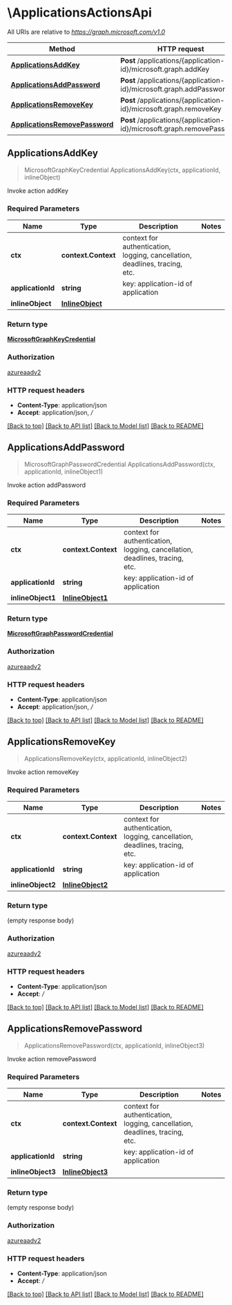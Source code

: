 # \ApplicationsActionsApi

All URIs are relative to *https://graph.microsoft.com/v1.0*

Method | HTTP request | Description
------------- | ------------- | -------------
[**ApplicationsAddKey**](ApplicationsActionsApi.md#ApplicationsAddKey) | **Post** /applications/{application-id}/microsoft.graph.addKey | Invoke action addKey
[**ApplicationsAddPassword**](ApplicationsActionsApi.md#ApplicationsAddPassword) | **Post** /applications/{application-id}/microsoft.graph.addPassword | Invoke action addPassword
[**ApplicationsRemoveKey**](ApplicationsActionsApi.md#ApplicationsRemoveKey) | **Post** /applications/{application-id}/microsoft.graph.removeKey | Invoke action removeKey
[**ApplicationsRemovePassword**](ApplicationsActionsApi.md#ApplicationsRemovePassword) | **Post** /applications/{application-id}/microsoft.graph.removePassword | Invoke action removePassword



## ApplicationsAddKey

> MicrosoftGraphKeyCredential ApplicationsAddKey(ctx, applicationId, inlineObject)

Invoke action addKey

### Required Parameters


Name | Type | Description  | Notes
------------- | ------------- | ------------- | -------------
**ctx** | **context.Context** | context for authentication, logging, cancellation, deadlines, tracing, etc.
**applicationId** | **string**| key: application-id of application | 
**inlineObject** | [**InlineObject**](InlineObject.md)|  | 

### Return type

[**MicrosoftGraphKeyCredential**](microsoft.graph.keyCredential.md)

### Authorization

[azureaadv2](../README.md#azureaadv2)

### HTTP request headers

- **Content-Type**: application/json
- **Accept**: application/json, */*

[[Back to top]](#) [[Back to API list]](../README.md#documentation-for-api-endpoints)
[[Back to Model list]](../README.md#documentation-for-models)
[[Back to README]](../README.md)


## ApplicationsAddPassword

> MicrosoftGraphPasswordCredential ApplicationsAddPassword(ctx, applicationId, inlineObject1)

Invoke action addPassword

### Required Parameters


Name | Type | Description  | Notes
------------- | ------------- | ------------- | -------------
**ctx** | **context.Context** | context for authentication, logging, cancellation, deadlines, tracing, etc.
**applicationId** | **string**| key: application-id of application | 
**inlineObject1** | [**InlineObject1**](InlineObject1.md)|  | 

### Return type

[**MicrosoftGraphPasswordCredential**](microsoft.graph.passwordCredential.md)

### Authorization

[azureaadv2](../README.md#azureaadv2)

### HTTP request headers

- **Content-Type**: application/json
- **Accept**: application/json, */*

[[Back to top]](#) [[Back to API list]](../README.md#documentation-for-api-endpoints)
[[Back to Model list]](../README.md#documentation-for-models)
[[Back to README]](../README.md)


## ApplicationsRemoveKey

> ApplicationsRemoveKey(ctx, applicationId, inlineObject2)

Invoke action removeKey

### Required Parameters


Name | Type | Description  | Notes
------------- | ------------- | ------------- | -------------
**ctx** | **context.Context** | context for authentication, logging, cancellation, deadlines, tracing, etc.
**applicationId** | **string**| key: application-id of application | 
**inlineObject2** | [**InlineObject2**](InlineObject2.md)|  | 

### Return type

 (empty response body)

### Authorization

[azureaadv2](../README.md#azureaadv2)

### HTTP request headers

- **Content-Type**: application/json
- **Accept**: */*

[[Back to top]](#) [[Back to API list]](../README.md#documentation-for-api-endpoints)
[[Back to Model list]](../README.md#documentation-for-models)
[[Back to README]](../README.md)


## ApplicationsRemovePassword

> ApplicationsRemovePassword(ctx, applicationId, inlineObject3)

Invoke action removePassword

### Required Parameters


Name | Type | Description  | Notes
------------- | ------------- | ------------- | -------------
**ctx** | **context.Context** | context for authentication, logging, cancellation, deadlines, tracing, etc.
**applicationId** | **string**| key: application-id of application | 
**inlineObject3** | [**InlineObject3**](InlineObject3.md)|  | 

### Return type

 (empty response body)

### Authorization

[azureaadv2](../README.md#azureaadv2)

### HTTP request headers

- **Content-Type**: application/json
- **Accept**: */*

[[Back to top]](#) [[Back to API list]](../README.md#documentation-for-api-endpoints)
[[Back to Model list]](../README.md#documentation-for-models)
[[Back to README]](../README.md)

